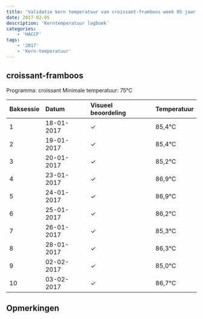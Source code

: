 ```yaml
---
title: 'Validatie kern temperatuur van croissant-framboos week 05 jaar 2017'
date: 2017-02-05
description: 'Kerntemperatuur logboek'
categories:
    - 'HACCP'
tags:
    - '2017'
    - 'Kern-temperatuur'
---
```


## croissant-framboos

Programma: croissant
Minimale temperatuur: 75°C

| Baksessie | Datum | Visueel beoordeling | Temperatuur |
|:---|:---|:---|:---|
| 1 | 18-01-2017 | &check; | 85,4°C |
| 2 | 19-01-2017 | &check; | 85,4°C |
| 3 | 20-01-2017 | &check; | 85,2°C |
| 4 | 23-01-2017 | &check; | 86,9°C |
| 5 | 24-01-2017 | &check; | 86,9°C |
| 6 | 25-01-2017 | &check; | 86,2°C |
| 7 | 26-01-2017 | &check; | 85,3°C |
| 8 | 28-01-2017 | &check; | 86,3°C |
| 9 | 02-02-2017 | &check; | 85,0°C |
| 10 | 03-02-2017 | &check; | 86,7°C |

## Opmerkingen


